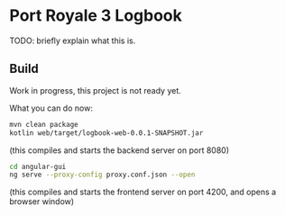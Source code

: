 # Port Royale 3 Logbook

TODO: briefly explain what this is.

## Build

Work in progress, this project is not ready yet.

What you can do now:

```bash
mvn clean package
kotlin web/target/logbook-web-0.0.1-SNAPSHOT.jar
```
(this compiles and starts the backend server on port 8080)

```bash
cd angular-gui
ng serve --proxy-config proxy.conf.json --open
```
(this compiles and starts the frontend server on port 4200, and opens a browser window)

